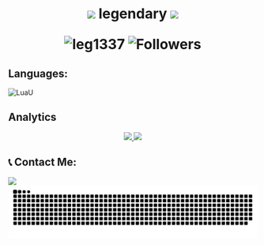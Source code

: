<h1 align="center">
  <a target="_blank">
    <img src="https://github.com/JayantGoel001/JayantGoel001/blob/master/GIF/Earth.gif" width="24px" style="max-width:100%;">
  </a>
  legendary
  <a target="_blank">
    <img src="https://github.com/JayantGoel001/JayantGoel001/blob/master/GIF/Earth.gif"  width="24px" style="max-width:100%;">
    <p align="center">  
  <img src="https://komarev.com/ghpvc/?username=leg1337" alt="leg1337" />
  <img alt="Followers" src="https://img.shields.io/github/followers/leg1337?style=social">    
</p>
<p align="center">  
 </p>
  </a>
</h1>


<h2><strong> Languages: </strong></h2>



<img src="https://doy2mn9upadnk.cloudfront.net/uploads/default/original/4X/c/5/a/c5acf1685bdf34d1d721c0c5ec8fc3c4e8c80b03.png" alt="LuaU" width="40" height="40"/> 


 <h2><strong> Analytics </strong></h2>

<p align="center">
<a href="https://github.com/leg1337">
  <img height="180em" src="https://github-readme-stats.vercel.app/api?username=3jbh&show_icons=true&theme=midnight-purple&include_all_commits=true&count_private=true"/>
  <img height="180em" src="https://github-readme-stats.vercel.app/api/top-langs/?username=3jbh&layout=compact&langs_count=7&theme=midnight-purple"/>
</a>
</p>


<h2><strong>📞 Contact Me: </strong></h2>
<a href="https://discord.com/users/950723079062044682"><img align="left" src="https://lanyard.cnrad.dev/api/950723079062044682"></a>


  ![Snake animation](https://github.com/3JBH/3JBH/blob/output/github-contribution-grid-snake.svg)
 
</div>
